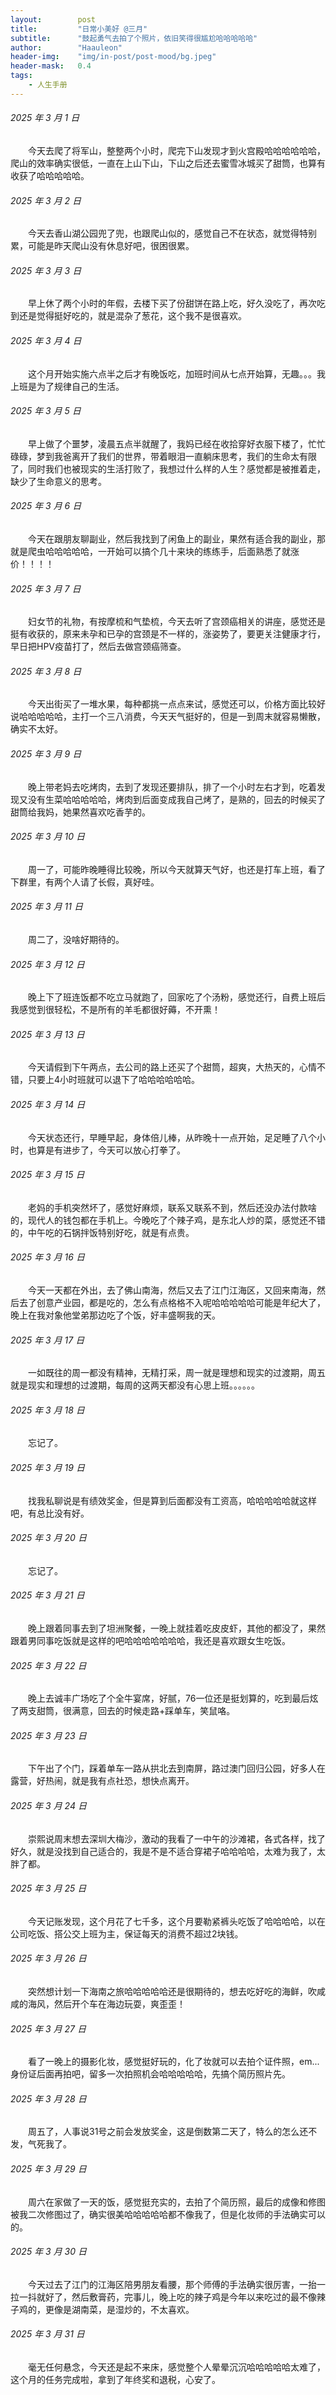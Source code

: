 ```yaml
---
layout:        post
title:         "日常小美好 @三月"
subtitle:      "鼓起勇气去拍了个照片，依旧笑得很尴尬哈哈哈哈哈"
author:        "Haauleon"
header-img:    "img/in-post/post-mood/bg.jpeg"
header-mask:   0.4
tags:
    - 人生手册
---
```


###### 2025 年 3 月 1 日
&emsp;&emsp;今天去爬了将军山，整整两个小时，爬完下山发现才到火宫殿哈哈哈哈哈哈，爬山的效率确实很低，一直在上山下山，下山之后还去蜜雪冰城买了甜筒，也算有收获了哈哈哈哈哈。

###### 2025 年 3 月 2 日
&emsp;&emsp;今天去香山湖公园兜了兜，也跟爬山似的，感觉自己不在状态，就觉得特别累，可能是昨天爬山没有休息好吧，很困很累。

###### 2025 年 3 月 3 日
&emsp;&emsp;早上休了两个小时的年假，去楼下买了份甜饼在路上吃，好久没吃了，再次吃到还是觉得挺好吃的，就是混杂了葱花，这个我不是很喜欢。

###### 2025 年 3 月 4 日
&emsp;&emsp;这个月开始实施六点半之后才有晚饭吃，加班时间从七点开始算，无趣。。。我上班是为了规律自己的生活。

###### 2025 年 3 月 5 日
&emsp;&emsp;早上做了个噩梦，凌晨五点半就醒了，我妈已经在收拾穿好衣服下楼了，忙忙碌碌，梦到我爸离开了我们的世界，带着眼泪一直躺床思考，我们的生命太有限了，同时我们也被现实的生活打败了，我想过什么样的人生？感觉都是被推着走，缺少了生命意义的思考。

###### 2025 年 3 月 6 日
&emsp;&emsp;今天在跟朋友聊副业，然后我找到了闲鱼上的副业，果然有适合我的副业，那就是爬虫哈哈哈哈哈，一开始可以搞个几十来块的练练手，后面熟悉了就涨价！！！！

###### 2025 年 3 月 7 日
&emsp;&emsp;妇女节的礼物，有按摩梳和气垫梳，今天去听了宫颈癌相关的讲座，感觉还是挺有收获的，原来未孕和已孕的宫颈是不一样的，涨姿势了，要更关注健康才行，早日把HPV疫苗打了，然后去做宫颈癌筛查。

###### 2025 年 3 月 8 日
&emsp;&emsp;今天出街买了一堆水果，每种都挑一点点来试，感觉还可以，价格方面比较好说哈哈哈哈哈，主打一个三八消费，今天天气挺好的，但是一到周末就容易懒散，确实不太好。

###### 2025 年 3 月 9 日
&emsp;&emsp;晚上带老妈去吃烤肉，去到了发现还要排队，排了一个小时左右才到，吃着发现又没有生菜哈哈哈哈哈，烤肉到后面变成我自己烤了，是熟的，回去的时候买了甜筒给我妈，她果然喜欢吃香芋的。

###### 2025 年 3 月 10 日
&emsp;&emsp;周一了，可能昨晚睡得比较晚，所以今天就算天气好，也还是打车上班，看了下群里，有两个人请了长假，真好哇。

###### 2025 年 3 月 11 日
&emsp;&emsp;周二了，没啥好期待的。

###### 2025 年 3 月 12 日
&emsp;&emsp;晚上下了班连饭都不吃立马就跑了，回家吃了个汤粉，感觉还行，自费上班后我感觉到很轻松，不是所有的羊毛都很好薅，不开熏！

###### 2025 年 3 月 13 日
&emsp;&emsp;今天请假到下午两点，去公司的路上还买了个甜筒，超爽，大热天的，心情不错，只要上4小时班就可以退下了哈哈哈哈哈哈。

###### 2025 年 3 月 14 日
&emsp;&emsp;今天状态还行，早睡早起，身体倍儿棒，从昨晚十一点开始，足足睡了八个小时，也算是有进步了，今天可以放心打拳了。

###### 2025 年 3 月 15 日
&emsp;&emsp;老妈的手机突然坏了，感觉好麻烦，联系又联系不到，然后还没办法付款啥的，现代人的钱包都在手机上。今晚吃了个辣子鸡，是东北人炒的菜，感觉还不错的，中午吃的石锅拌饭特别好吃，就是有点贵。

###### 2025 年 3 月 16 日
&emsp;&emsp;今天一天都在外出，去了佛山南海，然后又去了江门江海区，又回来南海，然后去了创意产业园，都是吃的，怎么有点格格不入呢哈哈哈哈哈可能是年纪大了，晚上在我对象他堂弟那边吃了个饭，好丰盛啊我的天。

###### 2025 年 3 月 17 日
&emsp;&emsp;一如既往的周一都没有精神，无精打采，周一就是理想和现实的过渡期，周五就是现实和理想的过渡期，每周的这两天都没有心思上班。。。。。。

###### 2025 年 3 月 18 日
&emsp;&emsp;忘记了。

###### 2025 年 3 月 19 日
&emsp;&emsp;找我私聊说是有绩效奖金，但是算到后面都没有工资高，哈哈哈哈哈就这样吧，有总比没有好。

###### 2025 年 3 月 20 日
&emsp;&emsp;忘记了。

###### 2025 年 3 月 21 日
&emsp;&emsp;晚上跟着同事去到了坦洲聚餐，一晚上就挂着吃皮皮虾，其他的都没了，果然跟着男同事吃饭就是这样的吧哈哈哈哈哈哈哈，我还是喜欢跟女生吃饭。

###### 2025 年 3 月 22 日
&emsp;&emsp;晚上去诚丰广场吃了个全牛宴席，好腻，76一位还是挺划算的，吃到最后炫了两支甜筒，很满意，回去的时候走路+踩单车，笑鼠咯。

###### 2025 年 3 月 23 日
&emsp;&emsp;下午出了个门，踩着单车一路从拱北去到南屏，路过澳门回归公园，好多人在露营，好热闹，就是我有点社恐，想快点离开。

###### 2025 年 3 月 24 日
&emsp;&emsp;崇熙说周末想去深圳大梅沙，激动的我看了一中午的沙滩裙，各式各样，找了好久，就是没找到自己适合的，我是不是不适合穿裙子哈哈哈哈，太难为我了，太胖了都。

###### 2025 年 3 月 25 日
&emsp;&emsp;今天记账发现，这个月花了七千多，这个月要勒紧裤头吃饭了哈哈哈哈，以在公司吃饭、搭公交上班为主，保证每天的消费不超过2块钱。

###### 2025 年 3 月 26 日
&emsp;&emsp;突然想计划一下海南之旅哈哈哈哈哈还是很期待的，想去吃好吃的海鲜，吹咸咸的海风，然后开个车在海边玩耍，爽歪歪！

###### 2025 年 3 月 27 日
&emsp;&emsp;看了一晚上的摄影化妆，感觉挺好玩的，化了妆就可以去拍个证件照，em...身份证后面再拍吧，留多一次拍照机会哈哈哈哈哈，先搞个简历照片先。

###### 2025 年 3 月 28 日
&emsp;&emsp;周五了，人事说31号之前会发放奖金，这是倒数第二天了，特么的怎么还不发，气死我了。

###### 2025 年 3 月 29 日
&emsp;&emsp;周六在家做了一天的饭，感觉挺充实的，去拍了个简历照，最后的成像和修图被我二次修图过了，确实很美哈哈哈哈哈都不像我了，但是化妆师的手法确实可以的。

###### 2025 年 3 月 30 日
&emsp;&emsp;今天过去了江门的江海区陪男朋友看腰，那个师傅的手法确实很厉害，一抬一拉一抖就好了，然后敷膏药，完事儿，晚上吃的辣子鸡是今年以来吃过的最不像辣子鸡的，更像是湖南菜，是湿炒的，不太喜欢。

###### 2025 年 3 月 31 日
&emsp;&emsp;毫无任何悬念，今天还是起不来床，感觉整个人晕晕沉沉哈哈哈哈哈太难了，这个月的任务完成啦，拿到了年终奖和退税，心安了。
